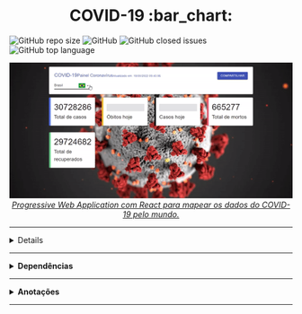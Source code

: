 <h1 align="center">COVID-19 :bar_chart:</h1>

<p align="center">
  
![GitHub repo size](https://img.shields.io/github/repo-size/william1mendes000/Mapeamento-covid19) ![GitHub](https://img.shields.io/github/license/william1mendes000/Mapeamento-covid19) ![GitHub closed issues](https://img.shields.io/github/issues-closed-raw/william1mendes000/Mapeamento-covid19) ![GitHub top language](https://img.shields.io/github/languages/top/william1mendes000/Mapeamento-covid19)


</p>

<p align="center">
  <a href="https://mapeamento-covid19dio.netlify.app/">
    <img
      src="https://github.com/william1mendes000/Mapeamento-covid19/blob/main/covid19-dio/src/assets/images/covid.gif"
      alt="COVID-19 PWA" 
    />
  </a>
  <br />
  <a href="https://mapeamento-covid19dio.netlify.app/">
     <i>Progressive Web Application com React para mapear os dados do COVID-19 pelo mundo.</i>
  <a/>
</p>
  


<hr />

<details>
  <summary><strong>Fontes</strong></summary>
  
  <br />
  
  <p align="left">
    <a href="https://github.com/Tautorn/covid19-pwa">Projeto Original</a> <br />
    <a href="https://coronavirus-19-api.herokuapp.com/countries">API</a> <br />
    <a href="https://www.softicons.com/web-icons/flag-icons-by-custom-icon-design">Flag Icons</a>
  </p>
  
</details>

<hr />

<details>
  
  <summary><strong>Dependências</strong></summary>
  
  <br />

  <pre>npm i styled-components</pre>
  <pre>npm i @material-ui/core</pre>
  <pre>npm i @material-ui/lab</pre>
  <pre>npm i --save-dev customize-cra</pre>
  <pre>npm i --save-dev react-app-rewired</pre>

</details>

<hr />

<details>
  
  <summary><strong>Anotações</strong></summary>
  
  <br />
  
  <p align="left">
    Skeleton - Melhora a interface de loading. <br />
    useState - Manipula variáveis. <br />
  </p>
  
</details>

<hr />
